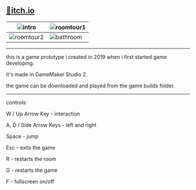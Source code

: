 [📌itch.io](https://emretahtali.itch.io/4th-wall)
---
| ![intro](https://github.com/user-attachments/assets/0a27ae78-e931-4f09-8ccb-5db91504a581) | ![roomtour1](https://github.com/user-attachments/assets/18d6907f-3826-45f4-8f4d-9284d63c56ac) |
|--------------|--------------|
| ![roomtour2](https://github.com/user-attachments/assets/84d7d522-0a78-459a-86c6-01b453c4fbd6) | ![bathroom](https://github.com/user-attachments/assets/e75881ba-cecd-4429-a5aa-329c2ebdff79) |

---
this is a game prototype i created in 2019 when i first started game developing.

it's made in GameMaker Studio 2.

the game can be downloaded and played from the game builds folder.

---
controls:

W / Up Arrow Key - interaction

A, D / Side Arrow Keys - left and right

Space - jump

Esc - exits the game

R - restarts the room

G - restarts the game

F - fullscreen on/off
